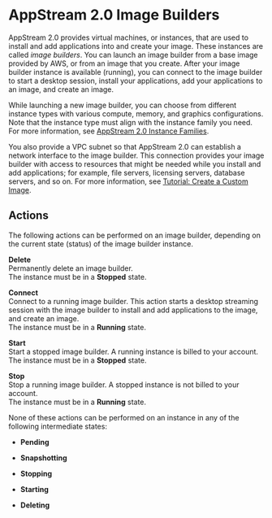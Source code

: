 # AppStream 2\.0 Image Builders<a name="managing-image-builders"></a>

AppStream 2\.0 provides virtual machines, or instances, that are used to install and add applications into and create your image\. These instances are called *image builders*\. You can launch an image builder from a base image provided by AWS, or from an image that you create\. After your image builder instance is available \(running\), you can connect to the image builder to start a desktop session, install your applications, add your applications to an image, and create an image\. 

While launching a new image builder, you can choose from different instance types with various compute, memory, and graphics configurations\. Note that the instance type must align with the instance family you need\. For more information, see [AppStream 2\.0 Instance Families](instance-types.md)\.

You also provide a VPC subnet so that AppStream 2\.0 can establish a network interface to the image builder\. This connection provides your image builder with access to resources that might be needed while you install and add applications; for example, file servers, licensing servers, database servers, and so on\. For more information, see [Tutorial: Create a Custom Image](tutorial-image-builder.md)\. 

## Actions<a name="managing-image-builders-actions"></a>

The following actions can be performed on an image builder, depending on the current state \(status\) of the image builder instance\.

**Delete**  
Permanently delete an image builder\.   
The instance must be in a **Stopped** state\.

**Connect**  
Connect to a running image builder\. This action starts a desktop streaming session with the image builder to install and add applications to the image, and create an image\.   
The instance must be in a **Running** state\.

**Start**  
Start a stopped image builder\. A running instance is billed to your account\.  
The instance must be in a **Stopped** state\.

**Stop**  
Stop a running image builder\. A stopped instance is not billed to your account\.   
The instance must be in a **Running** state\.

None of these actions can be performed on an instance in any of the following intermediate states:

+ **Pending**

+ **Snapshotting**

+ **Stopping**

+ **Starting**

+ **Deleting**
